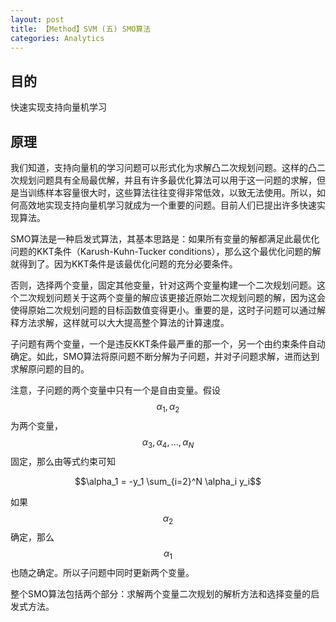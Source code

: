 ```yaml
---
layout: post
title: 【Method】SVM (五) SMO算法
categories: Analytics
---
```


## 目的

快速实现支持向量机学习

## 原理

我们知道，支持向量机的学习问题可以形式化为求解凸二次规划问题。这样的凸二次规划问题具有全局最优解，并且有许多最优化算法可以用于这一问题的求解，但是当训练样本容量很大时，这些算法往往变得非常低效，以致无法使用。所以，如何高效地实现支持向量机学习就成为一个重要的问题。目前人们已提出许多快速实现算法。

SMO算法是一种启发式算法，其基本思路是：如果所有变量的解都满足此最优化问题的KKT条件（Karush-Kuhn-Tucker conditions），那么这个最优化问题的解就得到了。因为KKT条件是该最优化问题的充分必要条件。

否则，选择两个变量，固定其他变量，针对这两个变量构建一个二次规划问题。这个二次规划问题关于这两个变量的解应该更接近原始二次规划问题的解，因为这会使得原始二次规划问题的目标函数值变得更小。重要的是，这时子问题可以通过解释方法求解，这样就可以大大提高整个算法的计算速度。

子问题有两个变量，一个是违反KKT条件最严重的那一个，另一个由约束条件自动确定。如此，SMO算法将原问题不断分解为子问题，并对子问题求解，进而达到求解原问题的目的。

注意，子问题的两个变量中只有一个是自由变量。假设$$\alpha_1, \alpha_2$$为两个变量，$$\alpha_3, \alpha_4,..., \alpha_N$$固定，那么由等式约束可知

$$\alpha_1 = -y_1 \sum_{i=2}^N \alpha_i y_i$$

如果$$\alpha_2$$确定，那么$$\alpha_1$$也随之确定。所以子问题中同时更新两个变量。

整个SMO算法包括两个部分：求解两个变量二次规划的解析方法和选择变量的启发式方法。